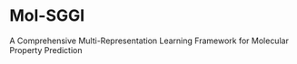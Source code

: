 # Mol-SGGI
A Comprehensive Multi-Representation Learning Framework for Molecular Property Prediction
